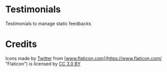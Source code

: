 # Testimonials
Testimonials to manage static feedbacks


# Credits

Icons made by [Twitter](https://www.flaticon.com/authors/twitter "Twitter") from [www.flaticon.com](https://www.flaticon.com/ "Flaticon") is licensed by [CC 3.0 BY](http://creativecommons.org/licenses/by/3.0/ "Creative Commons BY 3.0")